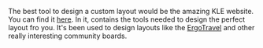 The best tool to design a custom layout would be the amazing KLE website. You can find it [here](www.keyboard-layout-editor.com). In it, contains the tools needed to design the perfect layout fro you. It's been used to design layouts like the [ErgoTravel](https://github.com/jpconstantineau/ErgoTravel) and other really interesting community boards.
